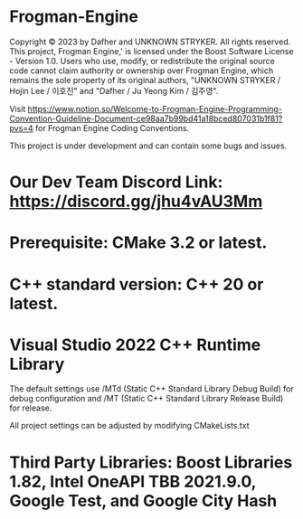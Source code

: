 # Frogman-Engine
Copyright © 2023 by Dafher and UNKNOWN STRYKER. All rights reserved. 
This project, Frogman Engine,' is licensed under the Boost Software License - Version 1.0. 
Users who use, modify, or redistribute the original source code cannot claim authority or ownership over Frogman Engine, which remains the sole property of its original authors, "UNKNOWN STRYKER / Hojin Lee / 이호진" and "Dafher / Ju Yeong Kim / 김주영".

Visit https://www.notion.so/Welcome-to-Frogman-Engine-Programming-Convention-Guideline-Document-ce98aa7b99bd41a18bced807031b1f81?pvs=4 for Frogman Engine Coding Conventions.

This project is under development and can contain some bugs and issues.

# Our Dev Team Discord Link: https://discord.gg/jhu4vAU3Mm

# Prerequisite: CMake 3.2 or latest.

# C++ standard version: C++ 20 or latest.

# Visual Studio 2022 C++ Runtime Library
The default settings use /MTd (Static C++ Standard Library Debug Build) for debug configuration and /MT (Static C++ Standard Library Release Build) for release.

All project settings can be adjusted by modifying CMakeLists.txt

# Third Party Libraries: Boost Libraries 1.82, Intel OneAPI TBB 2021.9.0, Google Test, and Google City Hash
